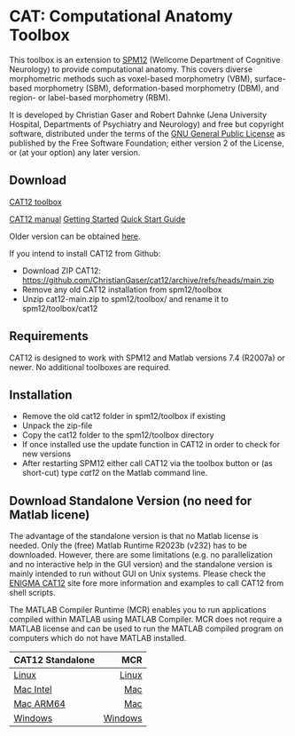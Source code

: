 # CAT: Computational Anatomy Toolbox
This toolbox is an extension to [SPM12](http://www.fil.ion.ucl.ac.uk/spm/software/spm12/) (Wellcome Department of Cognitive Neurology) to provide computational anatomy. This covers diverse morphometric methods such as voxel-based morphometry (VBM), surface-based morphometry (SBM), deformation-based morphometry (DBM), and region- or label-based morphometry (RBM).

It is developed by Christian Gaser and Robert Dahnke (Jena University Hospital, Departments of Psychiatry and Neurology) and free but copyright software, distributed under the terms of the [GNU General Public License](http://www.gnu.org/licenses/gpl-2.0.html) as published by the Free Software Foundation; either version 2 of the License, or (at your option) any later version.

## Download
[CAT12 toolbox](http://dbm.neuro.uni-jena.de/cat12/cat12_latest.zip)

[CAT12 manual](https://neuro-jena.github.io/cat12-html)
[Getting Started](https://neuro-jena.github.io/cat12-help/#get_started)
[Quick Start Guide](https://neuro-jena.github.io/cat12-html/cat_starting.html)

Older version can be obtained [here](http://dbm.neuro.uni-jena.de/cat12/).

If you intend to install CAT12 from Github:
- Download ZIP CAT12:
https://github.com/ChristianGaser/cat12/archive/refs/heads/main.zip
- Remove any old CAT12 installation from spm12/toolbox
- Unzip cat12-main.zip to spm12/toolbox/ and rename it to spm12/toolbox/cat12

## Requirements
CAT12 is designed to work with SPM12 and Matlab versions 7.4 (R2007a) or newer. No additional toolboxes are required.

## Installation
- Remove the old cat12 folder in spm12/toolbox if existing
- Unpack the zip-file
- Copy the cat12 folder to the spm12/toolbox directory
- If once installed use the update function in CAT12 in order to check for new versions
- After restarting SPM12 either call CAT12 via the toolbox button or (as short-cut) type *cat12* on the Matlab command line.

## Download Standalone Version (no need for Matlab licene)
The advantage of the standalone version is that no Matlab license is needed. Only the (free) Matlab Runtime R2023b (v232) has to be downloaded. However, there are some limitations (e.g. no parallelization and no interactive help in the GUI version) and the standalone version is mainly intended to run without GUI on Unix systems. Please check the [ENIGMA CAT12](https://neuro-jena.github.io/enigma-cat12/#standalone) site fore more information and examples to call CAT12 from shell scripts.

The MATLAB Compiler Runtime (MCR) enables you to run applications compiled within MATLAB using MATLAB Compiler. MCR does not require a MATLAB license and can be used to run the MATLAB compiled program on computers which do not have MATLAB installed.

|CAT12 Standalone|MCR|
|---|---:|
[Linux](http://dbm.neuro.uni-jena.de/cat12/cat12_latest_R2023b_MCR_Linux.zip) |[Linux](https://ssd.mathworks.com/supportfiles/downloads/R2023b/Release/10/deployment_files/installer/complete/glnxa64/MATLAB_Runtime_R2023b_Update_10_glnxa64.zip)|
[Mac Intel](https://dbm.neuro.uni-jena.de/cat12/cat12_latest_R2023b_MCR_Mac.zip) |[Mac](https://ssd.mathworks.com/supportfiles/downloads/R2023b/Release/10/deployment_files/installer/complete/maci64/MATLAB_Runtime_R2023b_Update_10_maci64.dmg.zip)|
[Mac ARM64](https://dbm.neuro.uni-jena.de/cat12/cat12_latest_R2023b_MCR_Mac_arm64.zip) |[Mac](https://ssd.mathworks.com/supportfiles/downloads/R2023b/Release/10/deployment_files/installer/complete/maca64/MATLAB_Runtime_R2023b_Update_10_maca64.dmg)|
[Windows](https://dbm.neuro.uni-jena.de/cat12/cat12_latest_R2023b_MCR_Win.zip) |[Windows](https://ssd.mathworks.com/supportfiles/downloads/R2023b/Release/10/deployment_files/installer/complete/win64/MATLAB_Runtime_R2023b_Update_10_win64.zip)|

<!--Please contact [me](mailto:christian.gaser@uni-jena.de) if you need other versions.-->